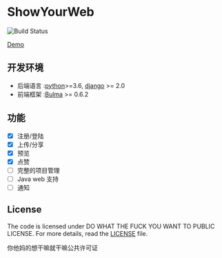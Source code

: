 # ShowYourWeb 
![Build Status](https://travis-ci.org/imWildCat/sogou-translate.svg?branch=master)

[Demo](https://lib.zxh326.cn)
## 开发环境
* 后端语言 :[python](https://www.python.org/)>=3.6, [django](https://www.djangoproject.com/) >= 2.0
* 前端框架 :[Bulma](https://bulma.io/) >= 0.6.2

## 功能
- [x] 注册/登陆
- [x] 上传/分享
- [x] 预览
- [x] 点赞
- [ ] 完整的项目管理
- [ ] Java web 支持
- [ ] 通知

## License

The code is licensed under DO WHAT THE FUCK YOU WANT TO PUBLIC LICENSE. For more details, read the [LICENSE](./LICENSE) file.

你他妈的想干嘛就干嘛公共许可证
